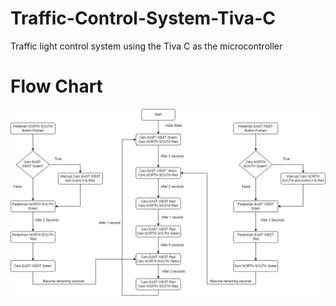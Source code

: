 # Traffic-Control-System-Tiva-C
Traffic light control system using the Tiva C as the microcontroller

# Flow Chart
![Flowchart](/Media/Flowchart.png)
